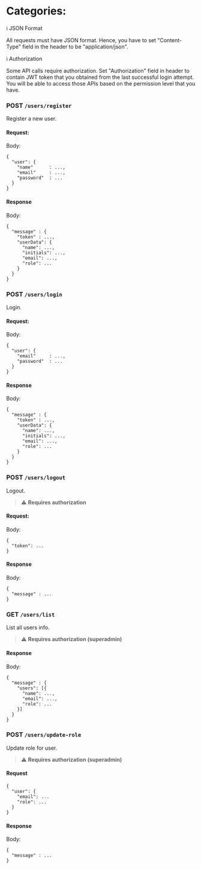 # Categories:

:information_source: JSON Format

All requests must have JSON format. Hence, you have to set "Content-Type" field in the header to be "application/json".

:information_source: Authorization

Some API calls require authorization. Set "Authorization" field in header to contain JWT token that you obtained from the last successful login attempt. You will be able to access those APIs based on the permission level that you have.

### POST `/users/register`

Register a new user.

#### Request:

Body:

```
{
  "user": {
    "name"      : ...,
    "email"     : ...,
    "password"  : ...
  }
}
```

#### Response

Body:

```
{
  "message" : {
    "token" : ...,
    "userData": {
      "name": ...,
      "initials": ...,
      "email": ...,
      "role": ...
    }
  }
}
```

### POST `/users/login`

Login.

#### Request:

Body:

```
{
  "user": {
    "email"     : ...,
    "password"  : ...
  }
}
```

#### Response

Body:

```
{
  "message" : {
    "token" : ...,
    "userData": {
      "name": ...,
      "initials": ...,
      "email": ...,
      "role": ...
    }
  }
}
```

### POST `/users/logout`

Logout.

> :warning: **Requires authorization**

#### Request:

Body:

```
{
  "token": ...
}
```

#### Response

Body:

```
{
  "message" : ...
}
```

### GET `/users/list`

List all users info.

> :warning: **Requires authorization (superadmin)**

#### Response

Body:

```
{
  "message" : {
    "users": [{
      "name": ...,
      "email": ...,
      "role": ...
    }]
  }
}
```

### POST `/users/update-role`

Update role for user.

> :warning: **Requires authorization (superadmin)**

#### Request

```
{
  "user": {
    "email": ...
    "role": ...
  }
}
```

#### Response

Body:

```
{
  "message" : ...
}
```
